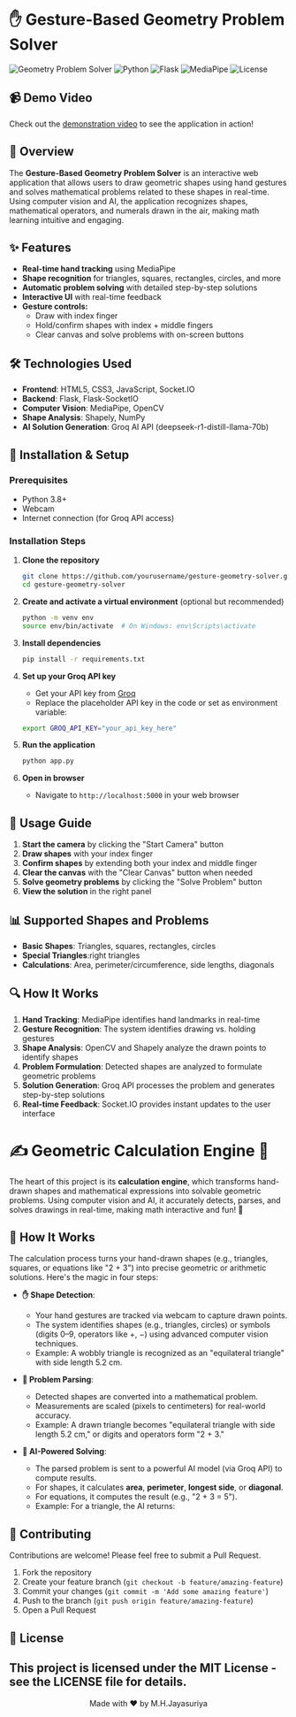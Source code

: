 # ✋ Gesture-Based Geometry Problem Solver

![Geometry Problem Solver](https://img.shields.io/badge/Version-1.0-blue)
![Python](https://img.shields.io/badge/Python-3.8+-green)
![Flask](https://img.shields.io/badge/Flask-2.0+-red)
![MediaPipe](https://img.shields.io/badge/MediaPipe-0.8+-purple)
![License](https://img.shields.io/badge/License-MIT-yellow)

## 📹 Demo Video

Check out the [demonstration video](https://drive.google.com/file/d/10gpoovLWfpcszAF3m-YF4D4QVoyQS21a/view?usp=sharing) to see the application in action!
## 🚀 Overview

The **Gesture-Based Geometry Problem Solver** is an interactive web application that allows users to draw geometric shapes using hand gestures and solves mathematical problems related to these shapes in real-time. Using computer vision and AI, the application recognizes shapes, mathematical operators, and numerals drawn in the air, making math learning intuitive and engaging.

## ✨ Features

- **Real-time hand tracking** using MediaPipe
- **Shape recognition** for triangles, squares, rectangles, circles, and more
- **Automatic problem solving** with detailed step-by-step solutions
- **Interactive UI** with real-time feedback
- **Gesture controls:**
  - Draw with index finger
  - Hold/confirm shapes with index + middle fingers
  - Clear canvas and solve problems with on-screen buttons

## 🛠️ Technologies Used

- **Frontend**: HTML5, CSS3, JavaScript, Socket.IO
- **Backend**: Flask, Flask-SocketIO
- **Computer Vision**: MediaPipe, OpenCV
- **Shape Analysis**: Shapely, NumPy
- **AI Solution Generation**: Groq AI API (deepseek-r1-distill-llama-70b)

## 🔧 Installation & Setup

### Prerequisites
- Python 3.8+
- Webcam
- Internet connection (for Groq API access)

### Installation Steps

1. **Clone the repository**
   ```bash
   git clone https://github.com/yourusername/gesture-geometry-solver.git
   cd gesture-geometry-solver
   ```

2. **Create and activate a virtual environment** (optional but recommended)
   ```bash
   python -m venv env
   source env/bin/activate  # On Windows: env\Scripts\activate
   ```

3. **Install dependencies**
   ```bash
   pip install -r requirements.txt
   ```

4. **Set up your Groq API key**
   - Get your API key from [Groq](https://console.groq.com)
   - Replace the placeholder API key in the code or set as environment variable:
   ```bash
   export GROQ_API_KEY="your_api_key_here"
   ```

5. **Run the application**
   ```bash
   python app.py
   ```

6. **Open in browser**
   - Navigate to `http://localhost:5000` in your web browser

## 📝 Usage Guide

1. **Start the camera** by clicking the "Start Camera" button
2. **Draw shapes** with your index finger
3. **Confirm shapes** by extending both your index and middle finger
4. **Clear the canvas** with the "Clear Canvas" button when needed
5. **Solve geometry problems** by clicking the "Solve Problem" button
6. **View the solution** in the right panel

## 📊 Supported Shapes and Problems

- **Basic Shapes**: Triangles, squares, rectangles, circles
- **Special Triangles**:right triangles
- **Calculations**: Area, perimeter/circumference, side lengths, diagonals

## 🔍 How It Works

1. **Hand Tracking**: MediaPipe identifies hand landmarks in real-time
2. **Gesture Recognition**: The system identifies drawing vs. holding gestures
3. **Shape Analysis**: OpenCV and Shapely analyze the drawn points to identify shapes
4. **Problem Formulation**: Detected shapes are analyzed to formulate geometric problems
5. **Solution Generation**: Groq API processes the problem and generates step-by-step solutions
6. **Real-time Feedback**: Socket.IO provides instant updates to the user interface

# ✍️ Geometric Calculation Engine 📐

The heart of this project is its **calculation engine**, which transforms hand-drawn shapes and mathematical expressions into solvable geometric problems. Using computer vision and AI, it accurately detects, parses, and solves drawings in real-time, making math interactive and fun! 🚀

## 🎯 How It Works

The calculation process turns your hand-drawn shapes (e.g., triangles, squares, or equations like "2 + 3") into precise geometric or arithmetic solutions. Here's the magic in four steps:

- **✋ Shape Detection**: 
  - Your hand gestures are tracked via webcam to capture drawn points.
  - The system identifies shapes (e.g., triangles, circles) or symbols (digits 0–9, operators like +, −) using advanced computer vision techniques.
  - Example: A wobbly triangle is recognized as an "equilateral triangle" with side length 5.2 cm.

- **📝 Problem Parsing**: 
  - Detected shapes are converted into a mathematical problem.
  - Measurements are scaled (pixels to centimeters) for real-world accuracy.
  - Example: A drawn triangle becomes "equilateral triangle with side length 5.2 cm," or digits and operators form "2 + 3."

- **🧠 AI-Powered Solving**: 
  - The parsed problem is sent to a powerful AI model (via Groq API) to compute results.
  - For shapes, it calculates **area**, **perimeter**, **longest side**, or **diagonal**.
  - For equations, it computes the result (e.g., "2 + 3 = 5").
  - Example: For a triangle, the AI returns:

## 🤝 Contributing

Contributions are welcome! Please feel free to submit a Pull Request.

1. Fork the repository
2. Create your feature branch (`git checkout -b feature/amazing-feature`)
3. Commit your changes (`git commit -m 'Add some amazing feature'`)
4. Push to the branch (`git push origin feature/amazing-feature`)
5. Open a Pull Request

## 📄 License

This project is licensed under the MIT License - see the LICENSE file for details.
---

<p align="center">
  Made with ❤️ by M.H.Jayasuriya
</p>
